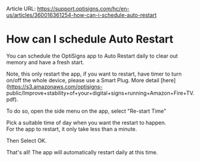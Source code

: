 Article URL: https://support.optisigns.com/hc/en-us/articles/360016361254-how-can-i-schedule-auto-restart

# How can I schedule Auto Restart

You can schedule the OptiSigns app to Auto Restart daily to clear out memory
and have a fresh start.

Note, this only restart the app, if you want to restart, have timer to turn
on/off the whole device, please use a Smart Plug. More detail
[here](https://s3.amazonaws.com/optisigns-
public/Improve+stability+of+your+digital+signs+running+Amazon+Fire+TV.pdf).

To do so, open the side menu on the app, select "Re-start Time"

Pick a suitable time of day when you want the restart to happen.  
For the app to restart, it only take less than a minute.

Then Select OK.

That's all! The app will automatically restart daily at this time.

